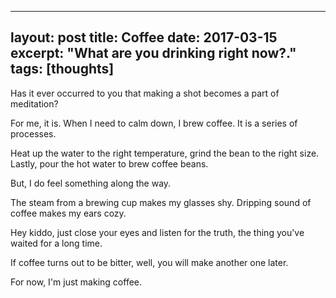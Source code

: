 
---
layout: post
title: Coffee
date: 2017-03-15
excerpt: "What are you drinking right now?."
tags: [thoughts]
---

Has it ever occurred to you that making a shot becomes a part of meditation?

For me, it is.
When I need to calm down, I brew coffee. 
It is a series of processes.

Heat up the water to the right temperature, grind the bean to the right size. 
Lastly, pour the hot water to brew coffee beans.

But, I do feel something along the way.

The steam from a brewing cup makes my glasses shy. 
Dripping sound of coffee makes my ears cozy.

Hey kiddo, just close your eyes and listen for the truth, the thing you've waited for a long time.

If coffee turns out to be bitter, well, you will make another one later.

For now, I'm just making coffee.
